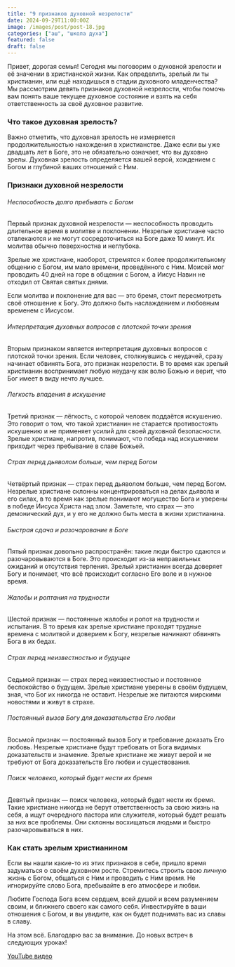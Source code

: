 ```yaml
---
title: "9 признаков духовной незрелости"
date: 2024-09-29T11:00:00Z
image: /images/post/post-18.jpg
categories: ["аш", "школа духа"]
featured: false
draft: false
---
```


Привет, дорогая семья! Сегодня мы поговорим о духовной зрелости и её значении в христианской жизни. Как определить, зрелый ли ты христианин, или ещё находишься в стадии духовного младенчества? Мы рассмотрим девять признаков духовной незрелости, чтобы помочь вам понять ваше текущее духовное состояние и взять на себя ответственность за своё духовное развитие.

### Что такое духовная зрелость?

Важно отметить, что духовная зрелость не измеряется продолжительностью нахождения в христианстве. Даже если вы уже двадцать лет в Боге, это не обязательно означает, что вы духовно зрелы. Духовная зрелость определяется вашей верой, хождением с Богом и глубиной ваших отношений с Ним.

### Признаки духовной незрелости

###### Неспособность долго пребывать с Богом

Первый признак духовной незрелости — неспособность проводить длительное время в молитве и поклонении. Незрелые христиане часто отвлекаются и не могут сосредоточиться на Боге даже 10 минут. Их молитва обычно поверхностна и неглубока.

Зрелые же христиане, наоборот, стремятся к более продолжительному общению с Богом, им мало времени, проведённого с Ним. Моисей мог проводить 40 дней на горе в общении с Богом, а Иисус Навин не отходил от Святая святых днями.

Если молитва и поклонение для вас — это бремя, стоит пересмотреть своё отношение к Богу. Это должно быть наслаждением и любовным временем с Иисусом.

###### Интерпретация духовных вопросов с плотской точки зрения

Вторым признаком является интерпретация духовных вопросов с плотской точки зрения. Если человек, столкнувшись с неудачей, сразу начинает обвинять Бога, это признак незрелости. В то время как зрелый христианин воспринимает любую неудачу как волю Божью и верит, что Бог имеет в виду нечто лучшее.

###### Легкость впадения в искушение

Третий признак — лёгкость, с которой человек поддаётся искушению. Это говорит о том, что такой христианин не старается противостоять искушению и не применяет усилий для своей духовной безопасности. Зрелые христиане, напротив, понимают, что победа над искушением приходит через пребывание в славе Божьей.

###### Страх перед дьяволом больше, чем перед Богом

Четвёртый признак — страх перед дьяволом больше, чем перед Богом. Незрелые христиане склонны концентрироваться на делах дьявола и его силах, в то время как зрелые понимают могущество Бога и уверены в победе Иисуса Христа над злом. Заметьте, что страх — это демонический дух, и у его не должно быть места в жизни христианина.

###### Быстрая сдача и разочарование в Боге

Пятый признак довольно распространён: такие люди быстро сдаются и разочаровываются в Боге. Это происходит из-за неправильных ожиданий и отсутствия терпения. Зрелый христианин всегда доверяет Богу и понимает, что всё происходит согласно Его воле и в нужное время.

###### Жалобы и роптания на трудности

Шестой признак — постоянные жалобы и ропот на трудности и испытания. В то время как зрелые христиане проходят трудные времена с молитвой и доверием к Богу, незрелые начинают обвинять Бога в их бедах.

###### Страх перед неизвестностью и будущее

Седьмой признак — страх перед неизвестностью и постоянное беспокойство о будущем. Зрелые христиане уверены в своём будущем, зная, что Бог их никогда не оставит. Незрелые же питаются мирскими новостями и живут в страхе.

###### Постоянный вызов Богу для доказательства Его любви

Восьмой признак — постоянный вызов Богу и требование доказать Его любовь. Незрелые христиане будут требовать от Бога видимых доказательств и знамение. Зрелые христиане же живут верой и не требуют от Бога доказательств Его любви и существования.

###### Поиск человека, который будет нести их бремя

Девятый признак — поиск человека, который будет нести их бремя. Такие христиане никогда не берут ответственность за свою жизнь на себя, а ищут очередного пастора или служителя, который будет решать за них все проблемы. Они склонны восхищаться людьми и быстро разочаровываться в них.

### Как стать зрелым христианином

Если вы нашли какие-то из этих признаков в себе, пришло время задуматься о своём духовном росте. Стремитесь строить свою личную жизнь с Богом, общаться с Ним и проводить с Ним время. Не игнорируйте слово Бога, пребывайте в его атмосфере и любви.

Любите Господа Бога всем сердцем, всей душой и всем разумением своим, и ближнего своего как самого себя. Инвестируйте в ваши отношения с Богом, и вы увидите, как он будет поднимать вас из славы в славу.

На этом всё. Благодарю вас за внимание. До новых встреч в следующих уроках!

[YouTube видео](https://youtu.be/eyEr4kKtNVQ?si=ph07IMaOhJk2psK9)
